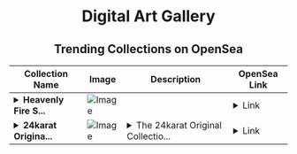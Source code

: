 <div align="center">

# Digital Art Gallery

## Trending Collections on OpenSea

| Collection Name                       | Image                                                                                     | Description                       | OpenSea Link                                                                                          |
|---------------------------------------|-------------------------------------------------------------------------------------------|-----------------------------------|--------------------------------------------------------------------------------------------------------|
| **<details><summary>Heavenly Fire S...</summary>Heavenly Fire Sword</details>** | ![Image](https://i.seadn.io/s/raw/files/df24fc331dcfe40d3e59b4ba7a595d17.png?w=500&auto=format?w=200&auto=format) |  | <details><summary>Link</summary>[Heavenly Fire Sword](https://opensea.io/collection/heavenly-fire-sword)</details> |
| **<details><summary>24karat Origina...</summary>24karat Original Collection</details>** | ![Image](https://i.seadn.io/s/raw/files/24db59008f54c8c3dfa23252d61fd0eb.png?w=500&auto=format?w=200&auto=format) | <details><summary>The 24karat Original Collectio...</summary>The 24karat Original Collection collection</details> | <details><summary>Link</summary>[24karat Original Collection](https://opensea.io/collection/24karat-original-collection-2)</details> |

</div>